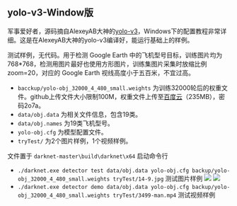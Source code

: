 ## yolo-v3-Window版
军事爱好者，源码摘自AlexeyAB大神的[yolo-v3](https://github.com/AlexeyAB/darknet)，Windows下的配置教程非常详细。这是在AlexeyAB大神的yolo-v3编译好，能运行基础上的样例。

测试样例，无代码。用于检测 Google Earth 中的飞机型号目标，训练图片均为 768*768，检测用图片最好也使用方形图片，训练集图片采集时放缩比例zoom=20，对应的 Google Earth 视线高度小于五百米，不宜过高。

* `bacckup/yolo-obj_32000_4_480_small.weights` 为训练32000轮后的权重文件。github上传文件大小限制100M，权重文件上传至[百度云](https://pan.baidu.com/s/1pdX9aof1MiosYxjx2SPjjA)（235MB），密码2o7a。
* `data/obj.data` 为相关文件信息，包含19类。
* `data/obj.names` 为19类飞机型号。
* `yolo-obj.cfg` 为模型配置文件。
* `tryTest/` 为2个图片样例，1个视频样例。

文件置于 `darknet-master\build\darknet\x64` 启动命令行

* `./darknet.exe detector test data/obj.data yolo-obj.cfg backup/yolo-obj_32000_4_480_small.weights tryTest/14-9.jpg` 测试图片样例
![](https://i.imgur.com/JGmdQp5.png)
![](https://i.imgur.com/Wl4snx7.png)
* `./darknet.exe detector demo data/obj.data yolo-obj.cfg backup/yolo-obj_32000_4_480_small.weights tryTest/3499-man.mp4` 测试视频样例
